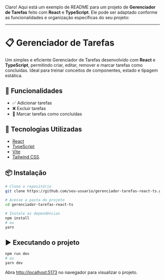 Claro! Aqui está um exemplo de README para um projeto de **Gerenciador de Tarefas** feito com **React** e **TypeScript**. Ele pode ser adaptado conforme as funcionalidades e organização específicas do seu projeto:

---

# 📋 Gerenciador de Tarefas

Um simples e eficiente Gerenciador de Tarefas desenvolvido com **React** e **TypeScript**, permitindo criar, editar, remover e marcar tarefas como concluídas. Ideal para treinar conceitos de componentes, estado e tipagem estática.

## 🚀 Funcionalidades

* ✅ Adicionar tarefas
* ❌ Excluir tarefas
* 🔄 Marcar tarefas como concluídas 

## 🧰 Tecnologias Utilizadas

* [React](https://reactjs.org/)
* [TypeScript](https://www.typescriptlang.org/)
* [Vite](https://vitejs.dev/)
* [Tailwind CSS](https://tailwindcss.com).

## 📦 Instalação

```bash
# Clone o repositório
git clone https://github.com/seu-usuario/gerenciador-tarefas-react-ts.git

# Acesse a pasta do projeto
cd gerenciador-tarefas-react-ts

# Instale as dependências
npm install
# ou
yarn
```

## ▶️ Executando o projeto

```bash
npm run dev
# ou
yarn dev
```

Abra [http://localhost:5173](http://localhost:5173) no navegador para visualizar o projeto.
